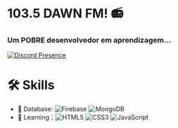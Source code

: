 # 103.5 DAWN FM! 📻

### Um POBRE desenvolvedor em aprendizagem...

[![Discord Presence](https://lanyard.cnrad.dev/api/776576976630055033)](https://discord.com/users/776576976630055033)

# 🛠 Skills
- 🎲 Database: ![Firebase](https://img.shields.io/badge/-Firebase-yellow?style=flat-circle&logo=firebase) ![MongoDB](https://img.shields.io/badge/-MongoDB-green?style=flat-circle&logo=MongoDB)
- 🌱 Learning：![HTML5](https://img.shields.io/badge/-HTML5-orange?style=flat-circle&logo=html5) ![CSS3](https://img.shields.io/badge/-CSS3-blue?style=flat-circle&logo=css3) ![JavaScript](https://img.shields.io/badge/-JavaScript-yellow?style=flat-circle&logo=javascript)
